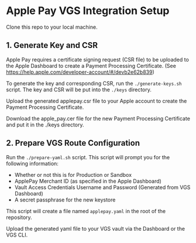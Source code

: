 # Apple Pay VGS Integration Setup

Clone this repo to your local machine.

## 1. Generate Key and CSR
Apple Pay requires a certificate signing request (CSR file) to be uploaded to the Apple Dashboard to create a Payment Processing Certificate. (See https://help.apple.com/developer-account/#/devb2e62b839)

To generate the key and corresponding CSR, run the `./generate-keys.sh` script. The key and CSR will be put into the `./keys` directory.

Upload the generated applepay.csr file to your Apple account to create the Payment Processing Certificate. 

Download the apple_pay.cer file for the new Payment Processing Certificate and put it in the ./keys directory.

## 2. Prepare VGS Route Configuration
Run the `./prepare-yaml.sh` script. This script will prompt you for the following information:
- Whether or not this is for Production or Sandbox
- ApplePay Merchant ID (as specified in the Apple Dashboard)
- Vault Access Credentials Username and Password (Generated from VGS Dashboard)
- A secret passphrase for the new keystore

This script will create a file named `applepay.yaml` in the root of the repository.

Upload the generated yaml file to your VGS vault via the Dashboard or the VGS CLI.

